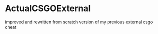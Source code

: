 # ActualCSGOExternal
 improved and rewritten from scratch version of my previous external csgo cheat
